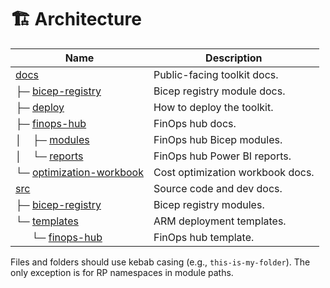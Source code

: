# 🏗️ Architecture

| Name                                                              | Description                      |
| ----------------------------------------------------------------- | -------------------------------- |
| [docs](../docs)                                                   | Public-facing toolkit docs.      |
| ├─ [bicep-registry](../docs/bicep-registry)                       | Bicep registry module docs.      |
| ├─ [deploy](../docs/deploy)                                       | How to deploy the toolkit.       |
| ├─ [finops-hub](../docs/finops-hub)                               | FinOps hub docs.                 |
| │ &nbsp;&nbsp; ├─ [modules](../docs/finops-hub/modules)           | FinOps hub Bicep modules.        |
| │ &nbsp;&nbsp; └─ [reports](../docs/finops-hub/reports)           | FinOps hub Power BI reports.     |
| └─ [optimization-workbook](../docs/optimization-workbook)         | Cost optimization workbook docs. |
| [src](../src)                                                     | Source code and dev docs.        |
| ├─ [bicep-registry](../src/bicep-registry)                        | Bicep registry modules.          |
| └─ [templates](../src/templates)                                  | ARM deployment templates.        |
| &nbsp; &nbsp; &nbsp; └─ [finops-hub](../src/templates/finops-hub) | FinOps hub template.             |

Files and folders should use kebab casing (e.g., `this-is-my-folder`). The only exception is for RP namespaces in module paths.

<br>
